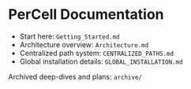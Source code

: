 # PerCell Documentation

- Start here: `Getting_Started.md`
- Architecture overview: `Architecture.md`
- Centralized path system: `CENTRALIZED_PATHS.md`
- Global installation details: `GLOBAL_INSTALLATION.md`

Archived deep-dives and plans: `archive/`

